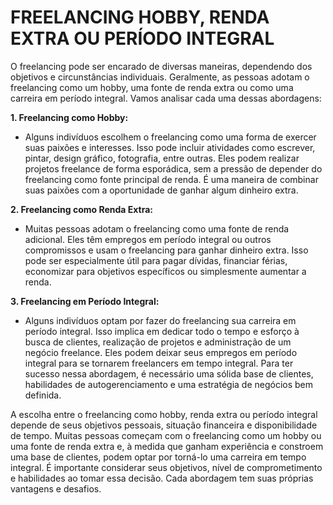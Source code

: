 # FREELANCING HOBBY, RENDA EXTRA OU PERÍODO INTEGRAL
O freelancing pode ser encarado de diversas maneiras, dependendo dos objetivos e circunstâncias individuais. Geralmente, as pessoas adotam o freelancing como um hobby, uma fonte de renda extra ou como uma carreira em período integral. Vamos analisar cada uma dessas abordagens:

**1. Freelancing como Hobby:**
   - Alguns indivíduos escolhem o freelancing como uma forma de exercer suas paixões e interesses. Isso pode incluir atividades como escrever, pintar, design gráfico, fotografia, entre outras. Eles podem realizar projetos freelance de forma esporádica, sem a pressão de depender do freelancing como fonte principal de renda. É uma maneira de combinar suas paixões com a oportunidade de ganhar algum dinheiro extra.

**2. Freelancing como Renda Extra:**
   - Muitas pessoas adotam o freelancing como uma fonte de renda adicional. Eles têm empregos em período integral ou outros compromissos e usam o freelancing para ganhar dinheiro extra. Isso pode ser especialmente útil para pagar dívidas, financiar férias, economizar para objetivos específicos ou simplesmente aumentar a renda.

**3. Freelancing em Período Integral:**
   - Alguns indivíduos optam por fazer do freelancing sua carreira em período integral. Isso implica em dedicar todo o tempo e esforço à busca de clientes, realização de projetos e administração de um negócio freelance. Eles podem deixar seus empregos em período integral para se tornarem freelancers em tempo integral. Para ter sucesso nessa abordagem, é necessário uma sólida base de clientes, habilidades de autogerenciamento e uma estratégia de negócios bem definida.

A escolha entre o freelancing como hobby, renda extra ou período integral depende de seus objetivos pessoais, situação financeira e disponibilidade de tempo. Muitas pessoas começam com o freelancing como um hobby ou uma fonte de renda extra e, à medida que ganham experiência e constroem uma base de clientes, podem optar por torná-lo uma carreira em tempo integral. É importante considerar seus objetivos, nível de comprometimento e habilidades ao tomar essa decisão. Cada abordagem tem suas próprias vantagens e desafios.